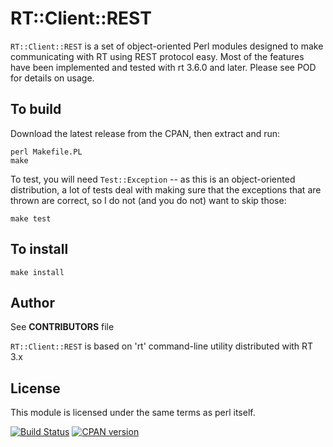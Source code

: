 RT::Client::REST
================

`RT::Client::REST` is a set of object-oriented Perl modules designed to
make communicating with RT using REST protocol easy.  Most of the
features have been implemented and tested with rt 3.6.0 and later.
Please see POD for details on usage.

To build
--------

Download the latest release from the CPAN, then extract and run:

```shell
perl Makefile.PL
make
```

To test, you will need `Test::Exception` -- as this is an object-oriented
distribution, a lot of tests deal with making sure that the exceptions
that are thrown are correct, so I do not (and you do not) want to skip
those:

```shell
make test
```

To install
----------

```shell
make install
```

Author
------

See **CONTRIBUTORS** file

`RT::Client::REST` is based on 'rt' command-line utility distributed with RT 3.x

License
-------

This module is licensed under the same terms as perl itself.

[![Build Status](https://travis-ci.org/RT-Client-REST/RT-Client-REST.svg?branch=master)](https://travis-ci.org/RT-Client-REST/RT-Client-REST)
[![CPAN version](https://badge.fury.io/pl/RT-Client-REST.svg)](https://metacpan.org/pod/RT::Client::REST)
